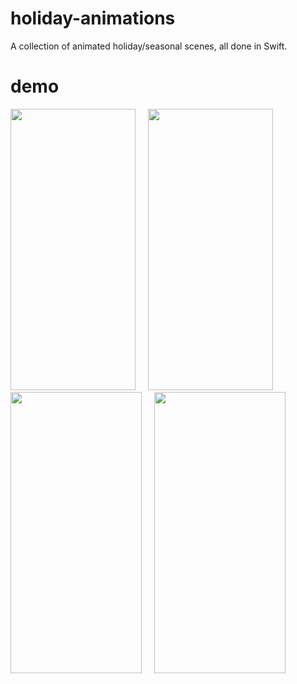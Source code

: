 # holiday-animations

A collection of animated holiday/seasonal scenes, all done in Swift.


# demo
<p float="left">
<img src="https://raw.githubusercontent.com/emmabeanween/holiday-animations/main/gifs/winter_recording.gif" 
 width="200" height="450">
 &nbsp
 &nbsp
 <img src="https://raw.githubusercontent.com/emmabeanween/holiday-animations/main/gifs/fall_recording.gif" 
 width="200" height="450">
 &nbsp
 &nbsp
<img src="https://raw.githubusercontent.com/emmabeanween/holiday-animations/main/gifs/spring_recording.gif" 
 width="210" height="450">
  &nbsp
 &nbsp
<img src="https://raw.githubusercontent.com/emmabeanween/holiday-animations/main/gifs/summer_recording.gif" 
 width="210" height="450">
</p>
